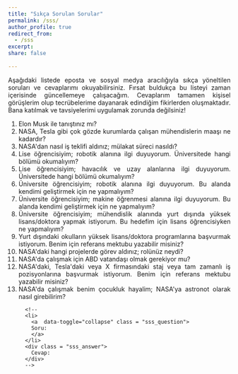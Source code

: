 ```yaml
---
title: "Sıkça Sorulan Sorular"
permalink: /sss/
author_profile: true
redirect_from:
  - /sss
excerpt:
share: false
   
---
```




<style>


li{
  text-align: justify;
}

a.sss_question{
  color: inherit;
  text-align: justify;
}

a:link.sss_question {
  text-decoration: none;  
}

a:visited.sss_question{
  text-decoration: none;  
}

a:hover.sss_question {
  text-decoration: none;
}

a:active.sss_question {
  text-decoration: none;
}  

.sss_answer {
  display: none;
  text-align: justify;
  background-color: #F0F0FF;
}

</style>



<div>
  <p id="sss_question_check" style="text-align: justify;"> Aşağıdaki listede eposta ve sosyal medya aracılığıyla sıkça yöneltilen soruları ve cevaplarımı okuyabilirsiniz. Fırsat buldukça bu listeyi zaman içerisinde güncellemeye çalışacağım. Cevaplarım tamamen kişisel görüşlerim olup tecrübelerime dayanarak edindiğim fikirlerden oluşmaktadır. Bana katılmak ve tavsiyelerimi uygulamak zorunda değilsiniz!</p>

  <ol>
      <li> 
        <a  data-toggle="collapse" class = "sss_question"> 
        Elon Musk ile tanıştınız mı?
        </a> 
      </li>
      <div class = "sss_answer">
        Evet. Tesla'da çalıştığım zamanlarda kendisi mütemadiyen otopilot ile ilgili haftalık mühendislik toplantılarına katılırdı.
      </div>
      <li> 
        <a  data-toggle="collapse" class = "sss_question"> 
        NASA, Tesla gibi çok gözde kurumlarda çalışan mühendislerin maaşı ne kadardır?
        </a> 
      </li>
      <div class = "sss_answer">
        İnternette pek çok firmanın maaş politikalarıyla ilgili istatistiki bilgiler mevcuttur. Örneğin Glassdoor sitesi: <a href="https://www.glassdoor.com/Overview/Working-at-NASA-EI_IE7304.11,15.htm">NASA</a> ve <a href="https://www.glassdoor.com/Reviews/san-jose-tesla-reviews-SRCH_IL.0,8_IM761_KE9,14.htm">Tesla</a>
      </div>
      <li> 
        <a  data-toggle="collapse" class = "sss_question"> 
        NASA'dan nasıl iş teklifi aldınız; mülakat süreci nasıldı?
        </a> 
      </li>
      <div class = "sss_answer">
        Öncelikle kendiliğinden NASA'dan herhangi bir iş teklifi almadım. NASA ve benzeri büyük kurumlar nadir durumlar dışında kimseye başvurmadıkları sürece herhangi bir iş teklifi götürmezler. Dünya genelinde robotik ile ilgili haberlerin, araştırma imkanlarının, iş ilanlarının yayımlandığı <a href = "http://duerer.usc.edu/mailman/listinfo.cgi/robotics-worldwide">robotics-worldwide</a> isimli eposta listesine üyeyim. Bu eposta listesinde NASA JPL'de Mobilite ve Robotik Sistemler Bölümü'ndeki açık olan bir araştırmacı pozisyonuyla ilgili iş ilanını gördüm ve Haziran 2015'te ilgili siteden standart iş başvurusu yaptım.<br>
        <br>
        Başvurum ile ilgili ön değerlendirme yapıldıktan sonra sırasıyla 3 farklı NASA mühendisi ile telefonda birer saatlik teknik mülakat oldu. Telefon görüşmelerinin olumlu geçmesi üzerine NASA JPL'in merkezine (Pasadena, Kaliforniya) takımla tanışmak ve iş görüşmesi için davet edildim. Bu ziyaret sırasında Mobilite ve Robotik Sistemler Bölümü'ndeki mühendislere bir saatlik doktora araştırmalarım ve gerçeklediğim robotik, otonomi projelerini anlatan teknik bir sunum yaptım. Aynı zamanda gün boyu (7:30am - 5:00pm) +15 mühendis, takım lideri, proje müdürü ile bazen birebir bazen de gruplar halinde teknik mülakata girdim.<br>
        <br>
        NASA JPL'e olan ziyaretimden yaklaşık bir hafta sonra tam zamanlı, kadrolu araştırmacı olarak çalışmak için iş teklifi yapıldı. Bir hafta boyunca yapılan teklif ile ilgili bazı detayları netleştirdikten sonra teklifi kabul ettim. İş teklifini kabul ettikten sonra sağlıkla ilgili testler, sicil kaydı, referans verilen kişilerle görüşme, geçmiş çalışılan yerlerin ve eğitim bilgilerinin teyit edilmesi için iki aylık bekleme süresi oldu. Bütün incelemelerin ve teyitlerin başarıyla sonuçlanmasıyla Eylül 2015'in son haftası doktora tez savunmamı başarıyla vererek doktora mezuniyetini beklemeden Ekim 2015'te Pasadena'daki merkezde çalışmaya yaptım.  
      </div>
      <li> 
        <a data-toggle="collapse" class = "sss_question"> 
        Lise öğrencisiyim; robotik alanına ilgi duyuyorum. Üniversitede hangi bölümü okumalıyım?
        </a> 
      </li>
      <div class = "sss_answer">
        Robotik gelişmekte olan disiplinlerarası bir alandır. Bu alanda bilgisayar bilimleri, elektrik-bilgisayar mühendisliği, makine mühendisliği gibi farklı alanlardan mezun birçok araştırmacılar çalışmalar yapmaktadır. Bir robotik projesinde temelde işler 3 farklı gruba ayrılır: yazılım, donanım, mekanik tasarım
        <br>
        <br>
        Robotiğin yazılım kısmına ilgi duyuyorsanız, üniversitelerin bilgisayar mühendisliği, bilgisayar bilimleri, kontrol mühendisliği, elektrik mühendisliği, elektronik mühendisliği, haberleşme mühendisliği vb bölümleri tercih edebilirsiniz.
        <br>
        <br>
        Robotiğin donanım kısmına ilgi duyuyorsanız, üniversitelerin elektrik mühendisliği, elektronik mühendisliği, haberleşme mühendisliği, bilgisayar mühendisliği vb bölümleri tercih edebilirsiniz.
        <br>
        <br>
        Robotiğin mekanik tasarımıyla ilgileniyorsanız, makine mühendisliği, uçak mühendisliği, uzay mühendisliği vb bölümleri tercih edebilirsiniz.
      </div>
      <li> 
        <a  data-toggle="collapse" class = "sss_question"> 
        Lise öğrencisiyim; havacılık ve uzay alanlarına ilgi duyuyorum. Üniversitede hangi bölümü okumalıyım?
        </a> 
      </li>
      <div class = "sss_answer">
        İTÜ'de Uçak Mühendisliği, Uzay Mühendisliği, ODTÜ'de Havacılık ve Uzay Mühendisliği bölümlerinde okumanızı tavsiye ederim. Bunların dışında Türkiye'de açılan yeni üniversitelerdeki benzeri bölümleri de inceleyebilirsiniz.  
      </div>
      <li> 
        <a  data-toggle="collapse" class = "sss_question"> 
        Üniversite öğrencisiyim; robotik alanına ilgi duyuyorum. Bu alanda kendimi geliştirmek için ne yapmalıyım?
        </a> 
      </li>
      <div class = "sss_answer">
        Öncelikle ben robotiğin daha çok yazılım geliştirme (kavrama, planlama, kontrol, filtreleme) alanında tecrübe sahibiyim. Bu nedenle robotiğin donanım (elektronik devreler, elektrikli motorlar, algılayıcılar vb) ve mekanik tasarımı (makine parçalarının çizimi, üretimi vb) alanlarına ilginiz varsa bu alanlarda çalışan diğer araştırmacılara danışmanızı öneririm.
        <br>
        <br>
        Robotiğin yazılım geliştirme kısmıyla ilgileniyorsanız, öncelikle temel matematik, ayrık matematik, doğrusal cebir, olasılık ve istatistik, diferansiyel denklemler, temel programlama, veri yapıları, nesne yönelimli programlama, algoritma analizi ve tasarımı, statik, dinamik, doğrusal kontrol sistemleri, kestirim ve filtreleme kuramı, doğrusal optimizasyon, doğrusal olmayan optimizasyon gibi dersleri almanızı tavsiye ederim. Bu derslere ek olarak robotik alanına giriş yapmak için aşağıdaki kitaplardan yararlanabilirsiniz.
        <ul>
         <li>Roland Siegwart et al, <a href = "https://www.amazon.com/Introduction-Autonomous-Mobile-Intelligent-Robotics/dp/0262015358">Introduction to Autonomous Mobile Robots</a>, MIT Press, 2011
         </li>
         <li>John J Craig, <a href="https://www.amazon.com/Introduction-Robotics-Mechanics-Control-4th/dp/0133489795/">Introduction to Robotics: Mechanics and Control</a>, Pearson, 2017
         </li>
        </ul>
        Ayrıca Türkiye'deki robotik alanındaki gelişmeleri, eğitim ve araştırma fırsatlarıyla ilgili duyuruları takip etmek için <a href = "https://groups.google.com/forum/#!forum/turkiye-robotik">turkiye-robotik@googlegroups.com</a> eposta grubuna üye olmanızı tavsiye ederim.
      </div>
            <li> 
        <a  data-toggle="collapse" class = "sss_question"> 
        Üniversite öğrencisiyim; makine öğrenmesi alanına ilgi duyuyorum. Bu alanda kendimi geliştirmek için ne yapmalıyım?
        </a> 
      </li>
      <div class = "sss_answer">
        Makine öğrenmesi alanında çalışabilmek için öncelikle iyi bir matematik temeline ihtiyacınız olacaktır. Bu nedenle aşağıdaki temel matematik derslerini almanızı öneririm.
        <ul>
          <li>doğrusal cebir (linear algebra)</li>
          <li>olasılık teorisi ve istatistik (probability theory and statistics)</li>
          <li>optimizasyona giriş (introduction to optimization)</li>
        </ul>
        İlginize bağlı olarak optimizasyon alanında ileri seviyedeki konuları da öğrenmek isterseniz aşağıdaki dersleri alabilirsiniz. 
        <ul>
          <li>doğrusal programlama (linear programming)</li>
          <li>doğrusal olmayan programlama (nonlinear programming)</li>
          <li>konveks optimizasyon (convex optimization)</li>
        </ul>
        İyi bir matematik temeli edindikten sonra makine öğrenmesi alanıyla ilgili aşağıdaki temel dersleri alabilirsiniz. 
        <ul>
          <li>makine öğrenmesine giriş (introduction to machine learning)</li>
          <li>pekiştirmeli öğrenme (reinforcement learning)</li>
        </ul>
        Makine öğrenmesi alanına giriş yaptıktan sonras ilgi alanınıza göre aşağıdaki konularda dersler alarak uzmanlasabilirsiniz.
        <ul>
          <li>olasılıksal grafik modelleri (probabilistic graphical models)</li>
          <li>derin öğrenme (deep learning)</li>
          <li>bilgisayarlı görü (computer vision)</li>
          <li>görsel tanımlama için evrişimsel sinir ağları (convolution neural networks for visual recognition)</li>
          <li>belirsizlik altında karar verme (decision making under uncertainty)</li>
          <li>doğal dil işleme (natural language processing)</li>
          <li>örüntü tanıma (pattern recognition)</li>
          <li>konuşma tanıma (speech recognition)</li>
        </ul>
        Son olarak makine öğrenmesi algoritmaları gerçeklenirken kullanılan popüler programlama dillerinden bir tanesi de Python'dur. Python ile program yazmak için ilgili temel dersleri alabilir ve daha sonra bu dilde yazılmış makine öğrenmesi kütüphanelerini (NumPy, SciPy, Scikit-learn, Theano, TensorFlow, Keras, PyTorch, Pandas, Matplotlib vb) öğrenebilirsiniz.  
      </div>
            <li> 
        <a  data-toggle="collapse" class = "sss_question"> 
        Üniversite öğrencisiyim; mühendislik alanında yurt dışında yüksek lisans/doktora yapmak istiyorum. Bu hedefim için lisans öğrencisiyken ne yapmalıyım?
        </a> 
      </li>
      <div class = "sss_answer">
        Yurt dışındaki çoğu okulda eğitim paralıdır. Eğitim masraflarınızı herhangi bir bursla karşılamayı düşünüyorsanız, başvuru paketinizin çok iyi olması gerekmektedir. Aşağıda verdiğim genel tavsiyelerin bazıları sadece ABD'deki okullara yöneliktir.
        <ul>
          <li>İyi bir üniversitede mühendislik eğitimi almak</li>
          <li>Derslerinizde akademik anlamda başarılı olmak ve yüksek bir ağırlıklı genel not ortalamasına sahip olmak (yüksek lisans/doktora programlarına başvurabilmek için en az 3.0/4.0 not ortalaması gerekmektedir)</li>
          <li>Mümkünse bölümünüzde dereceye girmek</li>
          <li>Alanınızda yaygın olan yabancı dili çok iyi derecede öğrenmek (mesela İngilizce için TOEFL sınavından en az 80/120 almanız gerekmektedir)</li>
          <li>ABD'deki okullara başvurmayı planlıyorsanız GRE sınavından yüksek skor almak</li>
          <li>Üniversitenizde daha önce yurtdışında çalışmış, iyi hocalardan dersler almak ve bu derslerde en iyi notları almak</li>
          <li>Mümkünse üniversite laboratuvarlarında lisans araştırma öğrencisi olarak projelere katkıda bulunmak</li>
          <li>Bölümünüzdeki tanınmış akademisyenlerden iyi referans mektubu almak</li>
          <li>Lisans eğitimi sırasında yurt içinde/yurt dışında iyi firmalarda staj yapmak</li>
          <li>Üniversiteler arası düzenlenen teknik yarışmalarda katılmak ve proje gruplarında aktif olarak görev almak</li>
          <li>Lisans bitirme projesini iyi bir akademisyen ile yapmak</li>
          <li>Mümkünse lisans bitirme projesinin sonuçlarını özetleyen bir bildiri yazmak ve konferansta sunmak</li>
          <li>Yazılım geliştirme ile ilgili temel konuları bilmek ve mümkünse Matlab, Python gibi dillerde basit programlar yazabilmek</li>
        </ul>
        Bütün bunları yaparsanız üniversitedeki lisans yıllarınızı verimli bir şekilde geçirmiş olur ve okuldan donanımlı olarak mezun olmuş olursunuz. Bundan sonrası tamamen yurtdışındaki okullara yaptığınız başvurulara ve biraz da şansa bağlı. Unutmayın ki ABD'de burslu kabul almak artık çok daha rekabetçi ve sizi diğer rakiplerinizden ayıracak meziyetlere sahip olmanız gerekiyor.
      </div>
      <li> 
        <a  data-toggle="collapse" class = "sss_question"> 
        Yurt dışındaki okulların yüksek lisans/doktora programlarına başvurmak istiyorum. Benim için referans mektubu yazabilir misiniz?
        </a> 
      </li>
      <div class = "sss_answer">
        Öncelikle referans mektuplarını dersini aldığınız, beraber çalışma yaptığınız ve sizi kişisel olarak tanıyan kimselerden almanızı öneririm. Eğer sizinle olan tanışıklığımız sadece internet üzerinden yapılan yazışmalar sayesindeyse, bu durumda yazacağım referans mektubu fazla detaylı olmayacaktır ve bu durum başvurunuzu olumsuz yönde etkileyebilir!
        <br>
        <br>
        İyi bir referans mektubu yazabilmem için aşağıdaki bilgileri bir hafta öncesinden istemekteyim.
        <ul>
          <li>sizin ile olan tanışıklığımızın nedeni, yeri ve süresi</li>
          <li>daha önce beraber yaptığımız çalışmaların veya projelerin isimleri</li>
          <li>mektubun istenme nedeni (staj, iş başvurusu, yüksek lisans, doktora vb)</li>
          <li>mektubun verileceği kurumun bilgileri (üniversite, bölüm, enstitü, firma vb)</li>
          <li>mektubun yazılacağı dil tercihi (Türkçe, İngilizce)</li>
          <li>mektubu yazmamda yardımcı olacak diğer belgeler (CV, not dökümü, TOEFL, GRE vb)</li>
        </ul>
        Bazı üniversiteler ve kurumlar referans mektuplarını internet üzerinden belirli formlar aracılığıyla istemektedir. Bu durumda referans mektubunun yazılacağı site bilgisini bana ulaştırmanız gerekmektedir. İlgili site bilgisini bana göndermeden önce formun kendiniz ile ilgili kısımları doldurmayı unutmayınız.
      </div>
      <li> 
        <a  data-toggle="collapse" class = "sss_question"> 
        NASA'daki hangi projelerde görev aldınız; rolünüz neydi?
        </a> 
      </li>
      <div class = "sss_answer">
        NASA'ya bağlı Jet İtki Laboratuvarı'nda Mobilite ve Robotik Sistemler Bölümü'nde Robotik Teknolojist olarak çalıştım. Detaylı bilgi için <a href = "https://www-robotics.jpl.nasa.gov/people/Oktay_Arslan/personFull.cfm">bölüm sayfasını</a> okuyabilirsiniz.
        <br>
        <br>
        Genel olarak insansız hava araçları, uydular, Mars Roverları vb otonom sistemler için yeni nesil hareket planlama ve kontrol yazılımları geliştiriyordum.
      </div>
      <li> 
        <a  data-toggle="collapse" class = "sss_question"> 
        NASA'da çalışmak için ABD vatandaşı olmak gerekiyor mu?
        </a> 
      </li>
      <div class = "sss_answer">
        NASA'daki bazı iş pozisyonlarına başvurmak için ABD vatandaşı olma şartı gerekmiyor. Nadir durumlarda yabancı ülkelerin vatandaşları, genelde yüksek lisans veya doktora derecesi sahibi, NASA'da çalışabilmektedir. Fakat NASA'daki pek çok  proje stratejik öneme sahiptir ve gizlilik içerisinde yürütülmektedir. Bu tarz projelerde çalışabilmek için ABD vatandaşı veya ABD'de daimi oturum iznine sahip olmak gerekiyor.
      </div>
      <li> 
        <a  data-toggle="collapse" class = "sss_question"> 
        NASA'daki, Tesla'daki veya X firmasındaki staj veya tam zamanlı iş pozisyonlarına başvurmak istiyorum. Benim için referans mektubu yazabilir misiniz?
        </a> 
      </li>
      <div class = "sss_answer">
        Öncelikle referans mektuplarını dersini aldığınız, beraber çalışma yaptığınız ve sizi kişisel olarak tanıyan kimselerden almanızı öneririm. Eğer sizinle olan tanışıklığımız sadece internet üzerinden yapılan yazışmalardan kaynaklanıyorsa, bu durumda yazacağım referans mektubu fazla detaylı olmayacaktır ve bu durum başvurunuzu olumsuz yönde etkileyebilir.
        <br>
        <br>
        İyi bir referans mektubu yazabilmem için aşağıdaki bilgileri bir hafta öncesinden istemekteyim.
        <ul>
          <li>sizin ile olan tanışıklığımızın nedeni, yeri ve süresi</li>
          <li>daha önce beraber yaptığımız çalışmaların veya projelerin isimleri</li>
          <li>mektubun istenme nedeni (staj, iş başvurusu, yüksek lisans, doktora vb)</li>
          <li>mektubun verileceği kurumun bilgileri (üniversite, bölüm, enstitü, firma vb)</li>
          <li>mektubun yazılacağı dil tercihi (Türkçe, İngilizce)</li>
          <li>mektubu yazmamda yardımcı olacak diğer belgeler (CV, not dökümü, TOEFL, GRE vb)</li>
        </ul>
        Bazı üniversiteler ve kurumlar referans mektuplarını internet üzerinden belirli formlar aracılığıyla istemektedir. Bu durumda referans mektubunun yazılacağı site bilgisini bana ulaştırmanız gerekmektedir. İlgili site bilgisini bana göndermeden önce formun kendiniz ile ilgili kısımları doldurmayı unutmayınız.
      </div>
      <li> 
        <a  data-toggle="collapse" class = "sss_question">NASA'da çalışmak benim çocukluk hayalim; NASA'ya astronot olarak nasıl girebilirim?</a> 
      </li>
      <div class = "sss_answer">
        NASA bazı dönemlerde yetiştirilmek üzere ABD vatandaşları arasından astronot adayları seçer ve bu adayları uzun yıllar teknik ve fiziksel olarak zorlu bir eğitime tabi tutar. NASA Astronot Yetiştirme Programı'nı başarıyla tamamlayanlar astronot adayı unvanını alarak bir sonraki uzay görevlerine katılmaya hak kazanırlar. Daha sonra astronot adayları bir uzay görevine katıldıktan sonra astronotluk unvanına sahip olurlar. Dolayısıyla bir kimsenin astronot adayı olabilmesi için öncelikle ABD vatandaşı olması gerekir. Eğer ABD vatandaşı iseniz, bu linklerden astronot yetiştirme programı hakkında detaylı bilgiler edinebilirsiniz: <a href = "https://astronauts.nasa.gov/default.htm">seçilme koşulları</a> ve <a href = "https://astronauts.nasa.gov/content/application.htm">başvuru yapma</a>
      </div>
      
      <!--
      <li> 
        <a  data-toggle="collapse" class = "sss_question"> 
        Soru:
        </a> 
      </li>
      <div class = "sss_answer">
        Cevap:
      </div>
      --> 

   </ol>
</div>


<script type="text/javascript">
   var questions = document.getElementsByClassName("sss_question");
   var answers = document.getElementsByClassName("sss_answer");

   
   //document.getElementById("sss_question_check").innerHTML = "Number of Questions: " + questions.length.toString();
   

   for (i = 0; i < questions.length ; i++)
   {
      var question_name = "question_" + i;
      var answer_name = "answer_" + i;

      questions[i].id = question_name;
      questions[i].href = "javascript:toggleDiv(\'" + answer_name + "\')";
      
      answers[i].id = answer_name;
   } 

  function toggleDiv(div_id) {
    var x = document.getElementById(div_id);
    if (x.style.display == "none") {
      x.style.display = "block";
    } 
    else {
      x.style.display = "none";
    }
  }
</script>


<!--
<div>
	<ul>
	{% for item in page.sss %}
      <li> <a data-toggle="collapse" href="javascript:toggleDiv('{{item.question}}')">{{item.question}}</a>  </li>
      <div id="{{item.question}}" style="display:none; background-color: lightgray">
       {{item.answer}}
       </div>

    {% endfor %}
    </ul>
</div>

-->

<!--

<section class="faq">
	<ul>
		{% for item in page.faq %}
			<li><a href="#{{ item.question | slugify }}">{{ item.question }}</a></li>
		{% endfor %}
	</ul>

	{% for item in page.faq %}
		<h2 id="{{ item.question | slugify}}">{{ item.question }}<a class="header-link" href="#{{ item.question | slugify }}"></a></h2>
		{{ item.answer | markdownify }}
	{% endfor %}
</section>

-->
